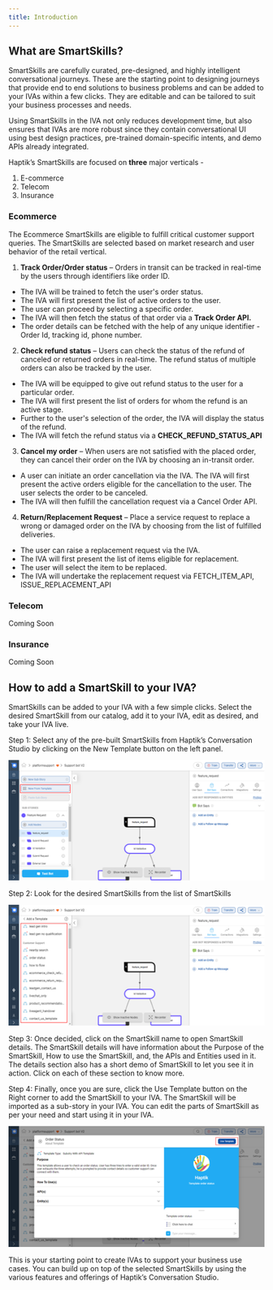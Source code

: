 ```yaml
---
title: Introduction
---
```


## What are SmartSkills?

SmartSkills are carefully curated, pre-designed, and highly intelligent conversational journeys. These are the starting point to designing journeys that provide end to end solutions to business problems and can be added to your IVAs within a few clicks. They are editable and can be tailored to suit your business processes and needs.

Using SmartSkills in the IVA not only reduces development time, but also ensures that IVAs are more robust since they contain conversational UI using best design practices, pre-trained domain-specific intents, and demo APIs already integrated.

Haptik’s SmartSkills are focused on **three** major verticals -
1. 	E-commerce
2. 	Telecom
3. 	Insurance

### Ecommerce

The Ecommerce SmartSkills are eligible to fulfill critical customer support queries. The SmartSkills are selected based on market research and user behavior of the retail vertical.

1. **Track Order/Order status** – Orders in transit can be tracked in real-time by the users through identifiers like order ID.
- The IVA will be trained to fetch the user's order status. 
- The IVA will first present the list of active orders to the user. 
- The user can proceed by selecting a specific order. 
- The IVA will then fetch the status of that order via a **Track Order API.**
- The order details can be fetched with the help of any unique identifier - Order Id, tracking id,  phone number. 


2. **Check refund status** – Users can check the status of the refund of canceled or returned orders in real-time. The refund status of multiple orders can also be tracked by the user.
- The IVA will be equipped to give out refund status to the user for a particular order. 
- The IVA will first present the list of orders for whom the refund is an active stage.
- Further to the user's selection of the order, the IVA will display the status of the refund.
- The IVA will fetch the refund status via a **CHECK_REFUND_STATUS_API**


3. **Cancel my order** – When users are not satisfied with the placed order, they can cancel their order on the IVA by choosing an in-transit order.
- A user can initiate an order cancellation via the IVA. The IVA will first present the active orders eligible for the cancellation to the user. The user selects the order to be canceled.  
- The IVA will then fulfill the cancellation request via a Cancel Order API. 


4. **Return/Replacement Request** – Place a service request to replace a wrong or damaged order on the IVA by choosing from the list of fulfilled deliveries.
- The user can raise a replacement request via the IVA. 
- The IVA will first present the list of items eligible for replacement.
- The user will select the item to be replaced. 
- The IVA will undertake the replacement request via FETCH_ITEM_API, ISSUE_REPLACEMENT_API

### Telecom

Coming Soon

### Insurance

Coming Soon

## How to add a SmartSkill to your IVA?

SmartSkills can be added to your IVA with a few simple clicks. Select the desired SmartSkill from our catalog, add it to your IVA, edit as desired, and take your IVA live.

Step 1: Select any of the pre-built SmartSkills from Haptik’s Conversation Studio by clicking on the New Template button on the left panel.

![ss_option](assets/smartskill1.png)

Step 2: Look for the desired SmartSkills from the list of SmartSkills

![smartskillsearch](assets/smartskill2.png)

Step 3: Once decided, click on the SmartSkill name to open SmartSkill details. The SmartSkill details will have information about the Purpose of the SmartSkill, How to use the SmartSkill, and, the APIs and Entities used in it. The details section also has a short demo of SmartSkill to let you see it in action. Click on each of these section to know more.

Step 4: Finally, once you are sure, click the Use Template button on the Right corner to add the SmartSkill to your IVA. The SmartSkill will be imported as a sub-story in your IVA. You can edit the parts of SmartSkill as per your need and start using it in your IVA.
 
![add_ss](assets/smartskill3.png)

This is your starting point to create IVAs to support your business use cases. You can build up on top of the selected SmartSkills by using the various features and offerings of Haptik’s Conversation Studio.
